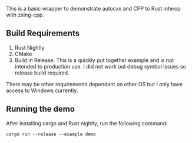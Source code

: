 This is a basic wrapper to demonstrate autocxx and CPP to Rust interop with zxing-cpp.

## Build Requirements
1. Rust Nightly
2. CMake
3. Build in Release. This is a quickly put together example and is not intended to production use. I did not work out debug symbol issues so release build required.

There may be other requirements dependant on other OS but I only have access to Windows currently.

## Running the demo
After installing cargo and Rust nightly, run the following command:

`cargo run --release --example demo`
